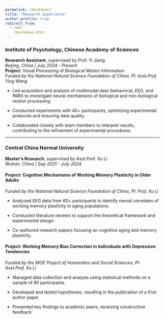 ```yaml
---
permalink: /markdown/
title: "Research Experience"
author_profile: true
redirect_from:
  - /md/
    /markdown.html
---
```



### Institute of Psychology, Chinese Academy of Sciences

**Research Assistant**, supervised by Prof. Yi Jiang\
*Beijing, China | July 2024 - Present*\
**Project**: Visual Processing of Biological Motion Information\
*Funded by the National Natural Science Foundation of China, PI: Asst.Prof. Ying Wang*

*   Led acquisition and analysis of multimodal data (behavioral, EEG, and fMRI) to investigate neural mechanisms of biological and non-biological motion processing.

*   Conducted experiments with 40+ participants, optimizing experimental protocols and ensuring data quality.

*   Collaborated closely with team members to interpret results, contributing to the refinement of experimental procedures.

***

### Central China Normal University

**Master’s Research**, supervised by Asst.Prof. Xu Li\
*Wuhan, China | Sep 2021 - July 2024*

#### Project: Cognitive Mechanisms of Working Memory Plasticity in Older Adults

*Funded by the National Natural Science Foundation of China, PI: Prof. Xu Li*

*   Analyzed EEG data from 60+ participants to identify neural correlates of working memory plasticity in aging populations.

*   Conducted literature reviews to support the theoretical framework and experimental design.

*   Co-authored research papers focusing on cognitive aging and memory plasticity.

#### Project: Working Memory Bias Correction in Individuals with Depressive Tendencies

*Funded by the MOE Project of Humanities and Social Sciences, PI: Asst.Prof. Xu Li*

*   Managed data collection and analysis using statistical methods on a sample of 80 participants.

*   Developed and tested hypotheses, resulting in the publication of a first-author paper.

*   Presented key findings to academic peers, receiving constructive feedback.

